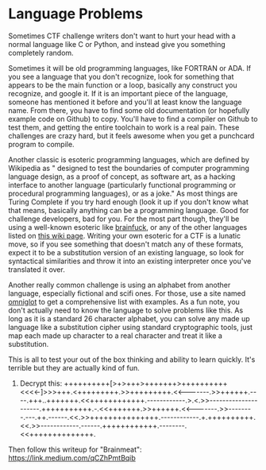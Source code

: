 # Language Problems
Sometimes CTF challenge writers don't want to hurt your head with a normal language like C or Python, and instead give you something completely random. 

Sometimes it will be old programming languages, like FORTRAN or ADA. If you see a language that you don't recognize, look for something that appears to be the main function or a loop, basically any construct you recognize, and google it. If it is an important piece of the language, someone has mentioned it before and you'll at least know the language name. From there, you have to find some old documentation (or hopefully example code on Github) to copy. You'll have to find a compiler on Github to test them, and getting the entire toolchain to work is a real pain. These challenges are crazy hard, but it feels awesome when you get a punchcard program to compile. 

Another classic is esoteric programming languages, which are defined by Wikipedia as " designed to test the boundaries of computer programming language design, as a proof of concept, as software art, as a hacking interface to another language (particularly functional programming or procedural programming languages), or as a joke." As most things are Turing Complete if you try hard enough (look it up if you don't know what that means, basically anything can be a programming language. Good for challenge developers, bad for you. For the most part though, they'll be using a well-known esoteric like [brainfuck](https://en.wikipedia.org/wiki/Brainfuck), or any of the other languages listed on [this wiki page](https://en.wikipedia.org/wiki/Esoteric_programming_language). Writing your own esoteric for a CTF is a lunatic move, so if you see something that doesn't match any of these formats, expect it to be a substitution version of an existing language, so look for syntactical similarities and throw it into an existing interpreter once you've translated it over. 

Another really common challenge is using an alphabet from another language, especially fictional and scifi ones. For those, use a site named [omniglot](https://omniglot.com/conscripts/fictional.htm) to get a comprehensive list with examples. As a fun note, you don't actually need to know the language to solve problems like this. As long as it is a standard 26 character alphabet, you can solve any made up language like a substitution cipher using standard cryptographic tools, just map each made up character to a real character and treat it like a substitution. 


This is all to test your out of the box thinking and ability to learn quickly. It's terrible but they are actually kind of fun.

1. Decrypt this: ++++++++++[>+>+++>+++++++>++++++++++<<<<-]>>>+++.<+++++++++.>>+++++++++.<<-------.>>++++++.----.+++..+++++++.<<++++++++++++.------------.>.<.>>---------------------.+++++++++++.-.<<+++++++.>>++++++.<<-------.>>--------.---.++.------.<<.>>+++++++++++++++.------------.+.++++++++++.<<.>>------------.------.++++++++++++.--------.<<++++++++++++++.

Then follow this writeup for "Brainmeat": <https://link.medium.com/qCZhPmtBqib>